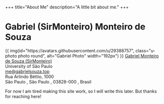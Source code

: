 +++
title="About Me"
description="A little bit about me."
+++

# Gabriel (SirMonteiro) Monteiro de Souza

<div class="vcard h-card">
       {{ img(id="https://avatars.githubusercontent.com/u/29388757", class="u-photo photo round", alt="Gabriel Photo" width="192px") }}
        <a class="u-url url fn n" href="https://gabrielsouza.top" rel="me">
            <span class="p-given-name given-name">Gabriel</span>
            <span class="p-additional-name additional-name">Monteiro</span>
            <span class="p-family-name family-name">de Souza</span>
            <span class="p-nickname nickname">(SirMonteiro)</span>
        </a>
        <div class="p-org org">University of São Paulo</div>
        <a class="u-email email" href="mailto:me@gabrielsouza.top">me@gabrielsouza.top</a>
        <div class="p-adr adr h-adr">
            <div class="p-street-address street-address">Rua Arlindo Béttio, 1000</div>
            <span class="p-locality locality">São Paulo</span>
            ,
            <span class="p-region region">São Paulo</span>
            ,
            <span class="p-postal-code postal-code">03828-000</span>
            ,
            <span class="p-country-name country-name">Brasil</span>
        </div>
</div>

For now I am tired making this site work, so I will write this later. But thanks for reaching here!
